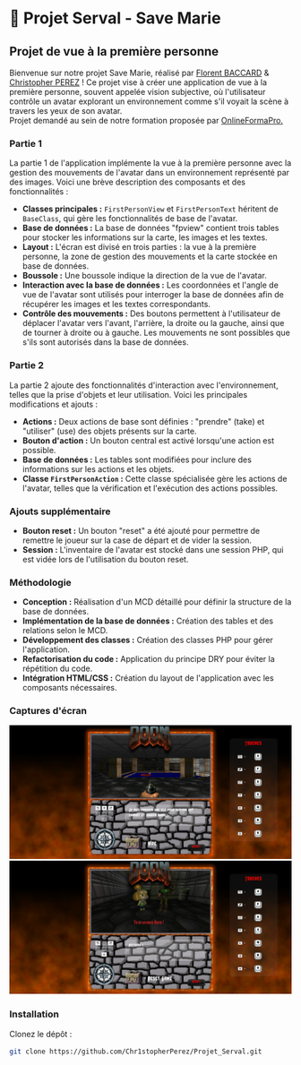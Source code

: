 # 🔫 Projet Serval - Save Marie 

## Projet de vue à la première personne

Bienvenue sur notre projet Save Marie, réalisé par <a href="https://github.com/florentbaccard" target="_blank"> Florent BACCARD</a> & <a href="https://github.com/Chr1stopherPerez" target="_blank"> Christopher PEREZ</a> ! Ce projet vise à créer une application de vue à la première personne, souvent appelée vision subjective, où l'utilisateur contrôle un avatar explorant un environnement comme s'il voyait la scène à travers les yeux de son avatar.
<br>
Projet demandé au sein de notre formation proposée par <a href='https://www.onlineformapro.com/' target="_blank">OnlineFormaPro.</a><br>

### Partie 1

La partie 1 de l'application implémente la vue à la première personne avec la gestion des mouvements de l'avatar dans un environnement représenté par des images. Voici une brève description des composants et des fonctionnalités :

- **Classes principales :** `FirstPersonView` et `FirstPersonText` héritent de `BaseClass`, qui gère les fonctionnalités de base de l'avatar.
- **Base de données :** La base de données "fpview" contient trois tables pour stocker les informations sur la carte, les images et les textes.
- **Layout :** L'écran est divisé en trois parties : la vue à la première personne, la zone de gestion des mouvements et la carte stockée en base de données.
- **Boussole :** Une boussole indique la direction de la vue de l'avatar.
- **Interaction avec la base de données :** Les coordonnées et l'angle de vue de l'avatar sont utilisés pour interroger la base de données afin de récupérer les images et les textes correspondants.
- **Contrôle des mouvements :** Des boutons permettent à l'utilisateur de déplacer l'avatar vers l'avant, l'arrière, la droite ou la gauche, ainsi que de tourner à droite ou à gauche. Les mouvements ne sont possibles que s'ils sont autorisés dans la base de données.

### Partie 2

La partie 2 ajoute des fonctionnalités d'interaction avec l'environnement, telles que la prise d'objets et leur utilisation. Voici les principales modifications et ajouts :

- **Actions :** Deux actions de base sont définies : "prendre" (take) et "utiliser" (use) des objets présents sur la carte.
- **Bouton d'action :** Un bouton central est activé lorsqu'une action est possible.
- **Base de données :** Les tables sont modifiées pour inclure des informations sur les actions et les objets.
- **Classe `FirstPersonAction` :** Cette classe spécialisée gère les actions de l'avatar, telles que la vérification et l'exécution des actions possibles.

### Ajouts supplémentaire

- **Bouton reset :** Un bouton "reset" a été ajouté pour permettre de remettre le joueur sur la case de départ et de vider la session.
- **Session :** L'inventaire de l'avatar est stocké dans une session PHP, qui est vidée lors de l'utilisation du bouton reset.

### Méthodologie

- **Conception :** Réalisation d'un MCD détaillé pour définir la structure de la base de données.
- **Implémentation de la base de données :** Création des tables et des relations selon le MCD.
- **Développement des classes :** Création des classes PHP pour gérer l'application.
- **Refactorisation du code :** Application du principe DRY pour éviter la répétition du code.
- **Intégration HTML/CSS :** Création du layout de l'application avec les composants nécessaires.

### Captures d'écran

![ScreenShoot](screen/Screen-START.png)
![ScreenShoot](screen/Screen-END.png)

### Installation

Clonez le dépôt :

```bash
git clone https://github.com/Chr1stopherPerez/Projet_Serval.git